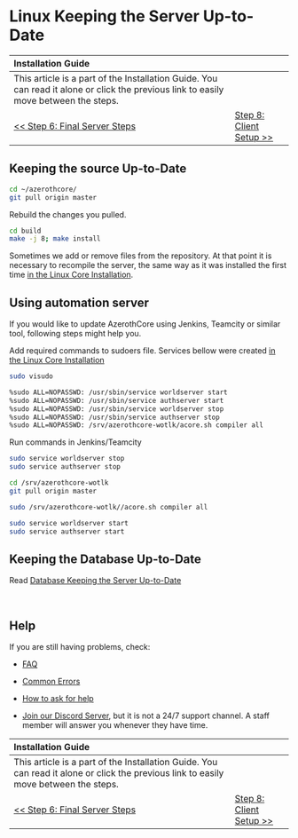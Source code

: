 # Linux Keeping the Server Up-to-Date

| Installation Guide | |
| :- | :- |
| This article is a part of the Installation Guide. You can read it alone or click the previous link to easily move between the steps. |
| [<< Step 6: Final Server Steps](final-server-steps) | [Step 8: Client Setup >>](client-setup) |

## Keeping the source Up-to-Date

```sh
cd ~/azerothcore/
git pull origin master
```

Rebuild the changes you pulled.

```sh
cd build
make -j 8; make install
```

Sometimes we add or remove files from the repository. At that point it is necessary to recompile the server, the same way as it was installed the first time [in the Linux Core Installation](linux-core-installation#configuring-for-compiling).

## Using automation server
If you would like to update AzerothCore using Jenkins, Teamcity or similar tool, following steps might help you.

Add required commands to sudoers file. Services bellow were created [in the Linux Core Installation](linux-core-installation#services)
```sh
sudo visudo

%sudo ALL=NOPASSWD: /usr/sbin/service worldserver start
%sudo ALL=NOPASSWD: /usr/sbin/service authserver start
%sudo ALL=NOPASSWD: /usr/sbin/service worldserver stop
%sudo ALL=NOPASSWD: /usr/sbin/service authserver stop
%sudo ALL=NOPASSWD: /srv/azerothcore-wotlk/acore.sh compiler all
```

Run commands in Jenkins/Teamcity
```sh
sudo service worldserver stop
sudo service authserver stop

cd /srv/azerothcore-wotlk
git pull origin master

sudo /srv/azerothcore-wotlk//acore.sh compiler all

sudo service worldserver start
sudo service authserver start
```


## Keeping the Database Up-to-Date

Read [Database Keeping the Server Up-to-Date](database-keeping-the-server-up-to-date)

<br>

## Help

If you are still having problems, check:

* [FAQ](faq)

* [Common Errors](common-errors)

* [How to ask for help](how-to-ask-for-help)

* [Join our Discord Server](https://discord.gg/gkt4y2x), but it is not a 24/7 support channel. A staff member will answer you whenever they have time.

| Installation Guide | |
| :- | :- |
| This article is a part of the Installation Guide. You can read it alone or click the previous link to easily move between the steps. |
| [<< Step 6: Final Server Steps](final-server-steps) | [Step 8: Client Setup >>](client-setup) |
